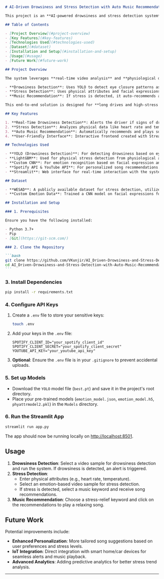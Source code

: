 ````markdown
# AI-Driven Drowsiness and Stress Detection with Auto Music Recommendation

This project is an **AI-powered drowsiness and stress detection system** designed to enhance driver safety. Using machine learning algorithms, the system analyzes physical and emotional indicators of stress and drowsiness, then automatically recommends and plays soothing music to help the driver relax.

## Table of Contents

- [Project Overview](#project-overview)
- [Key Features](#key-features)
- [Technologies Used](#technologies-used)
- [Dataset](#dataset)
- [Installation and Setup](#installation-and-setup)
- [Usage](#usage)
- [Future Work](#future-work)

## Project Overview

The system leverages **real-time video analysis** and **physiological data** to determine the driver's state:

- **Drowsiness Detection**: Uses YOLO to detect eye closure patterns associated with drowsiness.
- **Stress Detection**: Uses physical attributes and facial expressions to classify the driver’s stress level.
- **Music Recommendation**: If stress is detected, it auto-recommends and plays relaxing music to help the driver.

This end-to-end solution is designed for **long drives and high-stress driving situations** to enhance safety and well-being.

## Key Features

1. **Real-Time Drowsiness Detection**: Alerts the driver if signs of drowsiness are detected.
2. **Stress Detection**: Analyzes physical data like heart rate and temperature, and facial expressions to determine stress levels.
3. **Auto Music Recommendation**: Automatically recommends and plays soothing music if the driver shows signs of stress.
4. **User-Friendly Interface**: Interactive frontend created with Streamlit for easy use.

## Technologies Used

- **YOLO (Drowsiness Detection)**: For detecting drowsiness based on eye closure.
- **LightGBM**: Used for physical stress detection from physiological attributes.
- **Custom CNN**: For emotion recognition based on facial expression analysis.
- **Spotify API & YouTube API**: For personalized song recommendations.
- **Streamlit**: Web interface for real-time interaction with the system.

## Dataset

- **WESAD**: A publicly available dataset for stress detection, utilized to train the LightGBM model on physiological attributes.
- **Custom Emotion Data**: Trained a CNN model on facial expressions for emotion recognition.

## Installation and Setup

### 1. Prerequisites

Ensure you have the following installed:

- Python 3.7+
- Pip
- [Git](https://git-scm.com/)

### 2. Clone the Repository

```bash
git clone https://github.com/VKunjir/AI_Driven-Drowsiness-and-Stress-Detection-with-Auto-Music-Recommendation.git
cd AI_Driven-Drowsiness-and-Stress-Detection-with-Auto-Music-Recommendation
```
````

### 3. Install Dependencies

```bash
pip install -r requirements.txt
```

### 4. Configure API Keys

1. Create a `.env` file to store your sensitive keys:
   ```bash
   touch .env
   ```
2. Add your keys in the `.env` file:
   ```plaintext
   SPOTIFY_CLIENT_ID="your_spotify_client_id"
   SPOTIFY_CLIENT_SECRET="your_spotify_client_secret"
   YOUTUBE_API_KEY="your_youtube_api_key"
   ```
3. **Optional**: Ensure the `.env` file is in your `.gitignore` to prevent accidental uploads.

### 5. Set up Models

- Download the `YOLO` model file (`best.pt`) and save it in the project's root directory.
- Place your pre-trained models (`emotion_model.json`, `emotion_model.h5`, `phyattrmodel2.pkl`) in the `Models` directory.

### 6. Run the Streamlit App

```bash
streamlit run app.py
```

The app should now be running locally on [http://localhost:8501](http://localhost:8501).

## Usage

1. **Drowsiness Detection**: Select a video sample for drowsiness detection and run the system. If drowsiness is detected, an alert is triggered.
2. **Stress Detection**:
   - Enter physical attributes (e.g., heart rate, temperature).
   - Select an emotion-based video sample for stress detection.
   - If stress is detected, select a music keyword and receive song recommendations.
3. **Music Recommendation**: Choose a stress-relief keyword and click on the recommendations to play a relaxing song.

## Future Work

Potential improvements include:

- **Enhanced Personalization**: More tailored song suggestions based on user preferences and stress levels.
- **IoT Integration**: Direct integration with smart home/car devices for seamless alerts and music playback.
- **Advanced Analytics**: Adding predictive analytics for better stress trend analysis.

---
